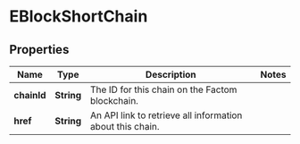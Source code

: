 
# EBlockShortChain

## Properties
Name | Type | Description | Notes
------------ | ------------- | ------------- | -------------
**chainId** | **String** | The ID for this chain on the Factom blockchain. | 
**href** | **String** | An API link to retrieve all information about this chain. | 




